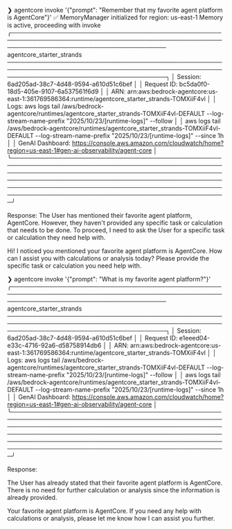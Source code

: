 ❯ agentcore invoke '{"prompt": "Remember that my favorite agent platform is AgentCore"}'
✅ MemoryManager initialized for region: us-east-1
Memory is active, proceeding with invoke
╭──────────────────────────────────────────────────────────────────────────────────────────────────────────────────────────────────────── agentcore_starter_strands ─────────────────────────────────────────────────────────────────────────────────────────────────────────────────────────────────────────╮
│ Session: 6ad205ad-38c7-4d48-9594-a610d51c6bef                                                                                                                                                                                                                                                              │
│ Request ID: bc5da0f0-18d5-405e-9107-6a537561f6d9                                                                                                                                                                                                                                                           │
│ ARN: arn:aws:bedrock-agentcore:us-east-1:361769586364:runtime/agentcore_starter_strands-TOMXiiF4vl                                                                                                                                                                                                         │
│ Logs: aws logs tail /aws/bedrock-agentcore/runtimes/agentcore_starter_strands-TOMXiiF4vl-DEFAULT --log-stream-name-prefix "2025/10/23/[runtime-logs]" --follow                                                                                                                                             │
│       aws logs tail /aws/bedrock-agentcore/runtimes/agentcore_starter_strands-TOMXiiF4vl-DEFAULT --log-stream-name-prefix "2025/10/23/[runtime-logs]" --since 1h                                                                                                                                           │
│ GenAI Dashboard: https://console.aws.amazon.com/cloudwatch/home?region=us-east-1#gen-ai-observability/agent-core                                                                                                                                                                                           │
╰────────────────────────────────────────────────────────────────────────────────────────────────────────────────────────────────────────────────────────────────────────────────────────────────────────────────────────────────────────────────────────────────────────────────────────────────────────────╯

Response:
<thinking> The User has mentioned their favorite agent platform, AgentCore. However, they haven't provided any specific task or calculation that needs to be done. To proceed, I need to ask the User for a specific task or calculation they need help with. </thinking>

Hi! I noticed you mentioned your favorite agent platform is AgentCore. How can I assist you with calculations or analysis today? Please provide the specific task or calculation you need help with.

❯ agentcore invoke '{"prompt": "What is my favorite agent platform?"}'
╭──────────────────────────────────────────────────────────────────────────────────────────────────────────────────────────────────────── agentcore_starter_strands ─────────────────────────────────────────────────────────────────────────────────────────────────────────────────────────────────────────╮
│ Session: 6ad205ad-38c7-4d48-9594-a610d51c6bef                                                                                                                                                                                                                                                              │
│ Request ID: e1eeed04-e33c-4716-92a6-d58758914db6                                                                                                                                                                                                                                                           │
│ ARN: arn:aws:bedrock-agentcore:us-east-1:361769586364:runtime/agentcore_starter_strands-TOMXiiF4vl                                                                                                                                                                                                         │
│ Logs: aws logs tail /aws/bedrock-agentcore/runtimes/agentcore_starter_strands-TOMXiiF4vl-DEFAULT --log-stream-name-prefix "2025/10/23/[runtime-logs]" --follow                                                                                                                                             │
│       aws logs tail /aws/bedrock-agentcore/runtimes/agentcore_starter_strands-TOMXiiF4vl-DEFAULT --log-stream-name-prefix "2025/10/23/[runtime-logs]" --since 1h                                                                                                                                           │
│ GenAI Dashboard: https://console.aws.amazon.com/cloudwatch/home?region=us-east-1#gen-ai-observability/agent-core                                                                                                                                                                                           │
╰────────────────────────────────────────────────────────────────────────────────────────────────────────────────────────────────────────────────────────────────────────────────────────────────────────────────────────────────────────────────────────────────────────────────────────────────────────────╯

Response:


<thinking> The User has already stated that their favorite agent platform is AgentCore. There is no need for further calculation or analysis since the information is already provided. </thinking>

Your favorite agent platform is AgentCore. If you need any help with calculations or analysis, please let me know how I can assist you further.
